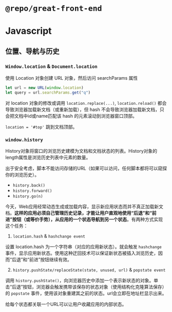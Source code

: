 # `@repo/great-front-end`

# Javascript

## 位置、导航与历史

### `Window.location` & `Document.location`

使用 Location 对象创建 URL 对象，然后访问 searchParams 属性

```javascript
let url = new URL(window.location)
let query = url.searchParams.get("q")
```

对 location 对象的修改或调用 `location.replace(...)`, `location.reload()` 都会导致浏览器加载新文档（或重新加载），但 hash 不会导致浏览器加载新文档，只会把文档中id或name匹配该 hash 的元素滚动到浏览器窗口顶部。

`location = '#top'` 跳到文档顶部。

### `window.history`

History对象将窗口的浏览历史建模为文档和文档状态的列表。History对象的length属性是浏览历史列表中元素的数量。

出于安全考虑，脚本不能访问存储的URL（如果可以访问，任何脚本都将可以窥探你的浏览历史）。

- `history.back()`
- `history.forward()`
- `history.go(n)`

今天，Web应用经常动态生成或加载内容，显示新应用状态而并不真正加载新文档。**这样的应用必须自己管理历史记录，才能让用户直观地使用“后退”和“前进”按钮（或等价手势），从应用的一个状态导航到另一个状态**。有两种方式实现这个任务：

1. `location.hash` & `hashchange event`

设置 location.hash 为一个字符串（对应的应用新状态）。就会触发 `hashchange` 事件，显示应用新状态。使用这种迂回技术可以保证新状态被插入浏览历史，因而“后退”和“前进”按钮继续有效。

2. `history.pushState/replaceState(state, unused, url)` & `popstate event`

调用 `history.pushState()`，向浏览器历史中添加一个表示新状态的对象。单击“后退”按钮，浏览器会触发携带该保存的状态对象（使用结构化克隆算法保存）的 `popstate` 事件，使用该对象重建其之前的状态。url会立即在地址栏显示出来。

给每个状态都关联一个URL可以让用户收藏应用的内部状态。
